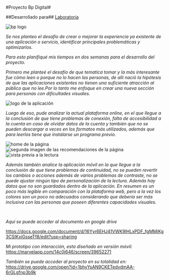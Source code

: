 #Proyecto Bp Digital#

##Desarrollado para##
<a href="http://www.laboratoria.la/">Laboratoria</a>

![bp logo](https://user-images.githubusercontent.com/32277143/38053218-df89f4c2-32a9-11e8-8965-3802d47ecd71.PNG)


*Se nos planteo el desafío de crear o mejorar la experiencia ya existente de una aplicación o servicio, identificar principales problemáticas y optimizarlos.*

*Para esto planifiqué mis tiempos en dos semanas para el desarrollo del proyecto.*

*Primero me planteé el desafío de que tematica tomar y la más interesante fue cómo leen o porque no lo hacen las personas, de allí nació la hipótesis de que las aplicaciones existentes no tienen una suficiente atracción al público que no lee.Por lo tanto me enfoque en crear una nueva sección para personas con dificultades visuales.*

<img src="images/bp logo.PNG" alt="logo de la aplicación">

*Luego de eso, pude analizar la actual plataforma online, en el que llegue a la conclusión de que tiene problemas de conexión, falta de accesibilidad a la cuenta en caso de olvidar datos de la cuenta y también que no se pueden descargar a veces en los formatos más utilizados, además que para leerlos tiene que instalarse un programa previo.*

<img src="images/web.PNG" alt="home de la página">
<img src="images/web 2.PNG" alt="segunda imagen de las recomendaciones de la página">
<img src="images/web 3.PNG" alt="vista previa a la lectura">
 
*Además también analice la aplicación móvil en la que llegue a la conclusión de que tiene problemas de continuidad, no se pueden revertir los cambios o acciones además de varios problemas de contraste, no se puede ajustar ningún tipo de personalización de la lectura. Además hay datos que no son guardados dentro de la aplicación. En resumen es un poco más legible en comparación con la plataforma web, pero a la vez los colores son un poco no adecuados considerando que debería ser más inclusiva con las personas que poseen diferentes capacidades visuales.*

<img src="images/una.png" alt="">
<img src="images/dos.png" alt="">
<img src="images/tres.png" alt="">
<img src="images/cuatro.png" alt="">

*Aquí se puede acceder al documento en google drive*

https://docs.google.com/document/d/16Yyr6EHJ41VWK9IHLxPDF_fgMMiKg3CSIKxiGsseTf8/edit?usp=sharing


*Mi prototipo con interacción, esta diseñado en versión móvil:* https://marvelapp.com/14c0j646/screen/39652271

*También se puede acceder al proyecto en su totalidad en:*
https://drive.google.com/open?id=1bhyYsAN9CKETedvdmAA-6rGLgfnp3b9k